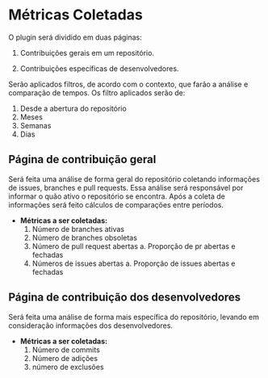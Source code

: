 ﻿# Métricas Coletadas 

O plugin será dividido em duas páginas:

1.  Contribuições gerais em um repositório.
    
2.  Contribuições específicas de desenvolvedores. 

Serão aplicados filtros, de acordo com o contexto, que farão a análise e comparação de tempos. Os filtro aplicados serão de:

1.  Desde a abertura do repositório
2.  Meses
3.  Semanas    
4.  Dias

## Página de contribuição geral
Será feita uma análise de forma geral do repositório coletando informações de issues, branches e pull requests. Essa análise será responsável por informar o quão ativo o repositório se encontra. Após a coleta de informações será feito cálculos de comparações entre períodos.

-   **Métricas a ser coletadas:**
	1.  Número de branches ativas
	2.  Número de branches obsoletas
	3.  Número de pull request abertas
		a.  Proporção de pr abertas e fechadas
	4.  Números de issues abertas
	 a. Proporção de issues abertas e fechadas

## Página de contribuição dos desenvolvedores
Será feita uma análise de forma mais específica do repositório, levando em consideração informações dos desenvolvedores.

-   **Métricas a ser coletadas:**
	1.  Número de commits
	2.  Número de adições
	3.  número de exclusões
